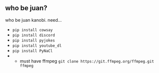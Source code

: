 
 who be juan?
---
who be juan kanobi.
need...
- ```pip install cowsay ```
- ```pip install discord ```
- ```pip install pyjokes```
- ```pip install youtube_dl  ```
- ```pip install PyNaCl```
- - must have ffmpeg ```git clone https://git.ffmpeg.org/ffmpeg.git ffmpeg```
